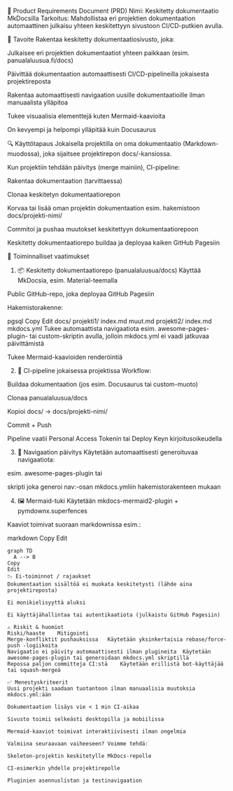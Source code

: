 📝 Product Requirements Document (PRD)
Nimi: Keskitetty dokumentaatio MkDocsilla
Tarkoitus: Mahdollistaa eri projektien dokumentaation automaattinen julkaisu yhteen keskitettyyn sivustoon CI/CD-putkien avulla.

🎯 Tavoite
Rakentaa keskitetty dokumentaatiosivusto, joka:

Julkaisee eri projektien dokumentaatiot yhteen paikkaan (esim. panualaluusua.fi/docs)

Päivittää dokumentaation automaattisesti CI/CD-pipelineilla jokaisesta projektireposta

Rakentaa automaattisesti navigaation uusille dokumentaatioille ilman manuaalista ylläpitoa

Tukee visuaalisia elementtejä kuten Mermaid-kaavioita

On kevyempi ja helpompi ylläpitää kuin Docusaurus

🔍 Käyttötapaus
Jokaisella projektilla on oma dokumentaatio (Markdown-muodossa), joka sijaitsee projektirepon docs/-kansiossa.

Kun projektiin tehdään päivitys (merge mainiin), CI-pipeline:

Rakentaa dokumentaation (tarvittaessa)

Clonaa keskitetyn dokumentaatiorepon

Korvaa tai lisää oman projektin dokumentaation esim. hakemistoon docs/projekti-nimi/

Commitoi ja pushaa muutokset keskitettyyn dokumentaatiorepoon

Keskitetty dokumentaatiorepo buildaa ja deployaa kaiken GitHub Pagesiin

🔧 Toiminnalliset vaatimukset
1. 📦 Keskitetty dokumentaatiorepo (panualaluusua/docs)
Käyttää MkDocsia, esim. Material-teemalla

Public GitHub-repo, joka deployaa GitHub Pagesiin

Hakemistorakenne:

pgsql
Copy
Edit
docs/
  projekti1/
    index.md
    muut.md
  projekti2/
    index.md
mkdocs.yml
Tukee automaattista navigaatiota esim. awesome-pages-plugin- tai custom-skriptin avulla, jolloin mkdocs.yml ei vaadi jatkuvaa päivittämistä

Tukee Mermaid-kaavioiden renderöintiä

2. 🔁 CI-pipeline jokaisessa projektissa
Workflow:

Buildaa dokumentaation (jos esim. Docusaurus tai custom-muoto)

Clonaa panualaluusua/docs

Kopioi docs/ → docs/projekti-nimi/

Commit + Push

Pipeline vaatii Personal Access Tokenin tai Deploy Keyn kirjoitusoikeudella

3. 🧭 Navigaation päivitys
Käytetään automaattisesti generoituvaa navigaatiota:

esim. awesome-pages-plugin tai

skripti joka generoi nav:-osan mkdocs.ymliin hakemistorakenteen mukaan

4. 🖼️ Mermaid-tuki
Käytetään mkdocs-mermaid2-plugin + pymdownx.superfences

Kaaviot toimivat suoraan markdownissa esim.:

markdown
Copy
Edit
```mermaid
graph TD
  A --> B
Copy
Edit
📉 Ei-toiminnot / rajaukset
Dokumentaation sisältöä ei muokata keskitetysti (lähde aina projektireposta)

Ei monikielisyyttä aluksi

Ei käyttäjähallintaa tai autentikaatiota (julkaistu GitHub Pagesiin)

⚠️ Riskit & huomiot
Riski/haaste	Mitigointi
Merge-konfliktit pushauksissa	Käytetään yksinkertaisia rebase/force-push -logiikoita
Navigaatio ei päivity automaattisesti ilman plugineita	Käytetään awesome-pages-plugin tai generoidaan mkdocs.yml skriptillä
Repossa paljon committeja CI:stä	Käytetään erillistä bot-käyttäjää tai squash-mergeä

✅ Menestyskriteerit
Uusi projekti saadaan tuotantoon ilman manuaalisia muutoksia mkdocs.yml:ään

Dokumentaation lisäys vie < 1 min CI-aikaa

Sivusto toimii selkeästi desktopilla ja mobiilissa

Mermaid-kaaviot toimivat interaktiivisesti ilman ongelmia

Valmiina seuraavaan vaiheeseen? Voimme tehdä:

Skeleton-projektin keskitetylle MkDocs-repolle

CI-esimerkin yhdelle projektirepolle

Pluginien asennuslistan ja testinavigaation